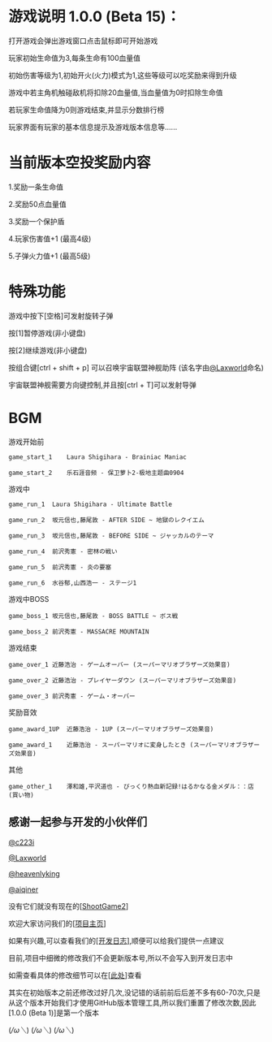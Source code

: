 # 游戏说明 1.0.0 (Beta 15)：

打开游戏会弹出游戏窗口点击鼠标即可开始游戏

玩家初始生命值为3,每条生命有100血量值

初始伤害等级为1,初始开火(火力)模式为1,这些等级可以吃奖励来得到升级

游戏中若主角机触碰敌机将扣除20血量值,当血量值为0时扣除生命值

若玩家生命值降为0则游戏结束,并显示分数排行榜

玩家界面有玩家的基本信息提示及游戏版本信息等......

# 当前版本空投奖励内容

1.奖励一条生命值

2.奖励50点血量值

3.奖励一个保护盾

4.玩家伤害值+1 (最高4级)

5.子弹火力值+1 (最高5级)

# 特殊功能

游戏中按下[空格]可发射旋转子弹

按[1]暂停游戏(非小键盘)

按[2]继续游戏(非小键盘)

按组合键[ctrl + shift + p] 可以召唤宇宙联盟神舰助阵 (该名字由[@Laxworld](https://github.com/Laxworld)命名)

宇宙联盟神舰需要方向键控制,并且按[ctrl + T]可以发射导弹



# BGM

游戏开始前

	game_start_1	Laura Shigihara - Brainiac Maniac

	game_start_2	乐石涯音频 - 保卫萝卜2-极地主题曲0904

游戏中

	game_run_1	Laura Shigihara - Ultimate Battle

	game_run_2	坂元信也,藤尾敦 - AFTER SIDE ~ 地獄のレクイエム

	game_run_3	坂元信也,藤尾敦 - BEFORE SIDE ~ ジャッカルのテーマ

	game_run_4	前沢秀憲 - 密林の戦い

	game_run_5	前沢秀憲 - 炎の要塞

	game_run_6	水谷郁,山西浩一 - ステージ1

游戏中BOSS

	game_boss_1	坂元信也,藤尾敦 - BOSS BATTLE ~ ボス戦

	game_boss_2	前沢秀憲 - MASSACRE MOUNTAIN

游戏结束

	game_over_1	近藤浩治 - ゲームオーバー (スーパーマリオブラザーズ効果音)

	game_over_2	近藤浩治 - プレイヤーダウン (スーパーマリオブラザーズ効果音)

	game_over_3	前沢秀憲 - ゲーム・オーバー

奖励音效

	game_award_1UP	近藤浩治 - 1UP (スーパーマリオブラザーズ効果音)

	game_award_1	近藤浩治 - スーパーマリオに変身したとき (スーパーマリオブラザーズ効果音)

其他

	game_other_1	澤和雄,平沢道也 - びっくり熱血新記録!はるかなる金メダル：：店 (買い物)



## 感谢一起参与开发的小伙伴们

[@c223i](https://github.com/c223i)

[@Laxworld](https://github.com/Laxworld)

[@heavenlyking](https://github.com/heavenlyking)

[@aiqiner](https://github.com/aiqiner)

没有它们就没有现在的[[ShootGame2](https://c223i.github.io/ShootGame2/)]

欢迎大家访问我们的[[项目主页](https://c223i.github.io/ShootGame2/)]

如果有兴趣,可以查看我们的[[开发日志]](https://github.com/c223i/ShootGame2/blob/master/Release_Notes.md),顺便可以给我们提供一点建议

目前,项目中细微的修改我们不会更新版本号,所以不会写入到开发日志中

如需查看具体的修改细节可以在[[此处](https://github.com/c223i/ShootGame2/commits/master)]查看

其实在初始版本之前还修改过好几次,没记错的话前前后后差不多有60-70次,只是从这个版本开始我们才使用GitHub版本管理工具,所以我们重置了修改次数,因此[1.0.0 (Beta 1)]是第一个版本

(*/ω＼*) (*/ω＼*) (*/ω＼*)
